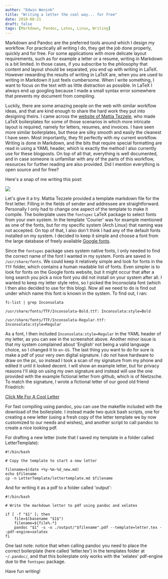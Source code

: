 ```yaml
---
author: "Edwin Wenink"
title: "Writing a letter the cool way... for free"
date: 2018-08-21
draft: false
tags: [Markdown, Pandoc, Latex, Linux, Writing]
---
```


Markdown and Pandoc are the preferred tools around which I design my workflow. For practically all writing I do, they get the job done properly, quickly and for free. For some applications with more delicate layout requirements, such as for example a letter or a resume, writing in Markdown is a bit limited. In those cases, if you subscribe to the philosophy that content and layout should be separated, you end up with writing in LaTeX. However rewarding the results of writing in LaTeX are, when you are used to writing in Markdown it just feels cumbersome. When I write something, I want to focus on the text with as little distraction as possible. In LaTeX I always end up googling because I made a small syntax error somewhere that prevents my document from compiling.

Luckily, there are some amazing people on the web with similar workflow ideas, and that are kind enough to share the hard work they put into designing theirs. I came across the [website of Mattia Tezzele](http://mrzool.cc/tex-boilerplates/), who made LaTeX boilerplates for some of those scenarios in which more intricate layout is required, namely for letters, resumes, and invoices. I have seen more similar boilerplates, but these are silky smooth and easily the cleanest I have seen. Most importantly, they fit perfectly with my current workflow. Writing is done in Markdown, and the bits that require special formatting are read in using a YAML header, which is exactly the method I also currently use for these blogposts. On top of all that, everything is well documented, and in case someone is unfamiliar with any of the parts of this workflow, resources for further reading are also provided. Did I mention everything is open source and for free?

Here's a snap of me writing this post: 

![](/images/10-blog/screen.png)

Let's give it a try. Mattia Tezzele provided a template markdown file for the first letter. Filling in the fields of sender and addressee are straightforward. Personally I only had to change one aspect of the template to make it compile. The boilerplate uses the `fontspec` LaTeX package to select fonts from your own system. In the template 'Courier' was for example mentioned as one of the fonts, but for my specific system (Arch Linux) that naming was not accepted. On top of that, I also don't think I had any of the default fonts installed on my system. I decided to keep it simple and choose a font from the large database of freely available [Google fonts](https://fonts.google.com/). 

Since the `fontspec` package uses system native fonts, I only needed to find the correct name of the font I wanted in my system. Fonts are saved in `/usr/share/fonts`. We could keep it relatively simple and look for fonts in the `TTF` folder, which contains a human readable list of fonts. Even simpler is to look for fonts on the Google fonts website, but it might occur that after a long search you pick a nice font you did not install on your system after all. I wanted to keep my letter style retro, so I picked the Inconsolata font (which I then also decided to use for this blog). Now all we need to do is find out under which name this font is known in the system. To find out, I ran:

```[Bash] 
fc-list | grep Inconsolata

/usr/share/fonts/TTF/Inconsolata-Bold.ttf: Inconsolata:style=Bold

/usr/share/fonts/TTF/Inconsolata-Regular.ttf: Inconsolata:style=Regular
```

As a font, I then included `Inconsolata:style=Regular` in the YAML header of my letter, as you can see in the screenshot above. Another minor issue is that my system complained about 'English' not being a valid language choice, so I changed it to `en-US`. The last thing you want to do for sure is make a pdf of your very own digital signature. I do not have hardware to draw on the pc, so instead I took a scan of my signature from my phone and edited it until it looked decent. I will show an example letter, but for privacy reasons I'll skip on using my own signature and instead will use the one provided with the example fictional letter from github, which is of Nietzsche. To match the signature, I wrote a fictional letter of our good old friend Friedrich:

[Click Me For A Cool Letter](/images/10-blog/Nietzsche_Letter.pdf)

For fast compiling using pandoc, you can use the makefile included with the download of the boilerplate. I instead made two quick bash scripts, one for creating a new letter (using a fresh copy of the letter template we by now customized to our needs and wishes), and another script to call pandoc to create a nice looking pdf.

For drafting a new letter (note that I saved my template in a folder called LetterTemplate):

```[Bash]
#!/bin/bash

# Copy the template to start a new letter

filename=$(date +%y-%m-%d_new.md)
echo $filename
cp -n LetterTemplate/lettertemplate.md $filename
```

And for writing it as a pdf to a folder called 'output':

```[Bash]
#!/bin/bash

# Write the markdown letter to pdf using pandoc and xelatex

if [ -f "$1" ]; then
    file=$(basename "$1$")
    filename=${file%.*}
    pandoc "$1" -s -o ./output/"$filename".pdf --template=letter.tex --pdf-engine=xelatex
fi
```

One last note: notice that when calling pandoc you need to place the correct boilerplate (here called 'letter.tex') in the templates folder at `~/.pandoc/`, and that this boilerplate only works with the 'xelatex' pdf-engine due to the `fontspec` package.

Have fun writing!


